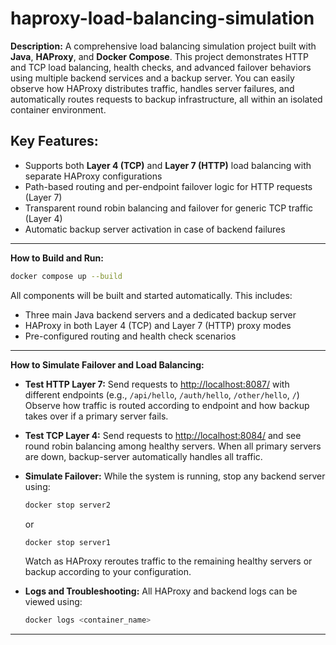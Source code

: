 # haproxy-load-balancing-simulation

**Description:**
A comprehensive load balancing simulation project built with **Java**, **HAProxy**, and **Docker Compose**.
This project demonstrates HTTP and TCP load balancing, health checks, and advanced failover behaviors using multiple backend services and a backup server.
You can easily observe how HAProxy distributes traffic, handles server failures, and automatically routes requests to backup infrastructure, all within an isolated container environment.

## Key Features:

* Supports both **Layer 4 (TCP)** and **Layer 7 (HTTP)** load balancing with separate HAProxy configurations
* Path-based routing and per-endpoint failover logic for HTTP requests (Layer 7)
* Transparent round robin balancing and failover for generic TCP traffic (Layer 4)
* Automatic backup server activation in case of backend failures
---

**How to Build and Run:**

```bash
docker compose up --build
```

All components will be built and started automatically. This includes:

* Three main Java backend servers and a dedicated backup server
* HAProxy in both Layer 4 (TCP) and Layer 7 (HTTP) proxy modes
* Pre-configured routing and health check scenarios

---

**How to Simulate Failover and Load Balancing:**

* **Test HTTP Layer 7:**
  Send requests to [http://localhost:8087/](http://localhost:8087/) with different endpoints (e.g., `/api/hello`, `/auth/hello`, `/other/hello`, `/`)
  Observe how traffic is routed according to endpoint and how backup takes over if a primary server fails.

* **Test TCP Layer 4:**
  Send requests to [http://localhost:8084/](http://localhost:8084/) and see round robin balancing among healthy servers.
  When all primary servers are down, backup-server automatically handles all traffic.

* **Simulate Failover:**
  While the system is running, stop any backend server using:

  ```bash
  docker stop server2
  ```

  or

  ```bash
  docker stop server1
  ```

  Watch as HAProxy reroutes traffic to the remaining healthy servers or backup according to your configuration.

* **Logs and Troubleshooting:**
  All HAProxy and backend logs can be viewed using:

  ```bash
  docker logs <container_name>
  ```

---

